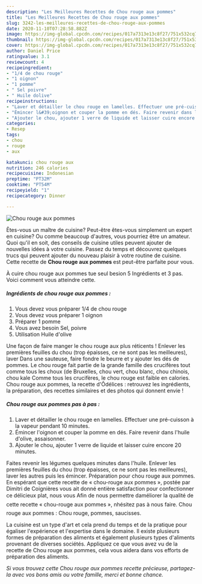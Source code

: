 ```yaml
---
description: "Les Meilleures Recettes de Chou rouge aux pommes"
title: "Les Meilleures Recettes de Chou rouge aux pommes"
slug: 3242-les-meilleures-recettes-de-chou-rouge-aux-pommes
date: 2020-11-10T07:28:58.882Z
image: https://img-global.cpcdn.com/recipes/017a7313e13c8f27/751x532cq70/chou-rouge-aux-pommes-photo-principale-de-la-recette.jpg
thumbnail: https://img-global.cpcdn.com/recipes/017a7313e13c8f27/751x532cq70/chou-rouge-aux-pommes-photo-principale-de-la-recette.jpg
cover: https://img-global.cpcdn.com/recipes/017a7313e13c8f27/751x532cq70/chou-rouge-aux-pommes-photo-principale-de-la-recette.jpg
author: Daniel Price
ratingvalue: 3.1
reviewcount: 4
recipeingredient:
- "1/4 de chou rouge"
- "1 oignon"
- "1 pomme"
- " Sel poivre"
- " Huile dolive"
recipeinstructions:
- "Laver et détailler le chou rouge en lamelles. Effectuer une pré-cuisson à la vapeur pendant 10 minutes."
- "Émincer l&#39;oignon et couper la pomme en dés. Faire revenir dans l&#39;huile d&#39;olive, assaisonner."
- "Ajouter le chou, ajouter 1 verre de liquide et laisser cuire encore 20 minutes."
categories:
- Resep
tags:
- chou
- rouge
- aux

katakunci: chou rouge aux 
nutrition: 246 calories
recipecuisine: Indonesian
preptime: "PT32M"
cooktime: "PT54M"
recipeyield: "1"
recipecategory: Dinner

---
```



![Chou rouge aux pommes](https://img-global.cpcdn.com/recipes/017a7313e13c8f27/751x532cq70/chou-rouge-aux-pommes-photo-principale-de-la-recette.jpg)

Êtes-vous un maître de cuisine? Peut-être êtes-vous simplement un expert en cuisine? Ou comme beaucoup d'autres, vous pourriez être un amateur. Quoi qu'il en soit, des conseils de cuisine utiles peuvent ajouter de nouvelles idées à votre cuisine. Passez du temps et découvrez quelques trucs qui peuvent ajouter du nouveau plaisir à votre routine de cuisine. Cette recette de <strong> Chou rouge aux pommes </strong> est peut-être parfaite pour vous.

<!--inarticleads1-->

À cuire chou rouge aux pommes tue seul besion 5 Ingrédients et 3 pas. Voici comment vous atteindre cette.

##### Ingrédients de chou rouge aux pommes :

1. Vous devez vous préparer 1/4 de chou rouge
1. Vous devez vous préparer 1 oignon
1. Préparer 1 pomme
1. Vous avez besoin  Sel, poivre
1. Utilisation  Huile d&#39;olive


Une façon de faire manger le chou rouge aux plus réticents ! Enlever les premières feuilles du chou (trop épaisses, ce ne sont pas les meilleures), laver Dans une sauteuse, faire fondre le beurre et y ajouter les dés de pommes. Le chou rouge fait partie de la grande famille des crucifères tout comme tous les choux (de Bruxelles, chou vert, chou blanc, chou chinois, chou kale Comme tous les crucifères, le chou rouge est faible en calories. Chou rouge aux pommes, la recette d&#39;Ôdélices : retrouvez les ingrédients, la préparation, des recettes similaires et des photos qui donnent envie ! 

<!--inarticleads2-->

##### Chou rouge aux pommes pas à pas :

1. Laver et détailler le chou rouge en lamelles. Effectuer une pré-cuisson à la vapeur pendant 10 minutes.
1. Émincer l&#39;oignon et couper la pomme en dés. Faire revenir dans l&#39;huile d&#39;olive, assaisonner.
1. Ajouter le chou, ajouter 1 verre de liquide et laisser cuire encore 20 minutes.


Faites revenir les légumes quelques minutes dans l&#39;huile. Enlever les premières feuilles du chou (trop épaisses, ce ne sont pas les meilleures), laver les autres puis les émincer. Préparation pour chou rouge aux pommes. En espérant que cette recette de « chou-rouge aux pommes », postée par Dimitri de Coignières vous ait donné entière satisfaction pour confectionner ce délicieux plat, nous vous Afin de nous permettre daméliorer la qualité de cette recette « chou-rouge aux pommes », nhésitez pas à nous faire. Chou rouge aux pommes : Chou rouge, pommes, saucisses. 

<!--inarticleads1-->

<p>
La cuisine est un type d'art et cela prend du temps et de la pratique pour égaliser l'expérience et l'expertise dans le domaine. Il existe plusieurs formes de préparation des aliments et également plusieurs types d'aliments provenant de diverses sociétés. Appliquez ce que vous avez vu de la recette de Chou rouge aux pommes, cela vous aidera dans vos efforts de préparation des aliments.
</p>

<p>
<i>Si vous trouvez cette Chou rouge aux pommes recette précieuse, partagez-la avec vos bons amis ou votre famille, merci et bonne chance.</i>
</p>
